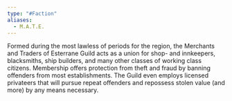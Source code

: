 ```yaml
---
type: "#Faction"
aliases:
  - M.A.T.E.
---
```

Formed during the most lawless of periods for the region, the Merchants and Traders of Esterrane Guild acts as a union for shop- and innkeepers, blacksmiths, ship builders, and many other classes of working class citizens. Membership offers protection from theft and fraud by banning offenders from most establishments. The Guild even employs licensed privateers that will pursue repeat offenders and repossess stolen value (and more) by any means necessary.